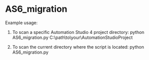 # AS6_migration

Example usage:
1. To scan a specific Automation Studio 4 project directory:
   python AS6_migration.py C:\path\to\your\AutomationStudioProject

2. To scan the current directory where the script is located:
   python AS6_migration.py